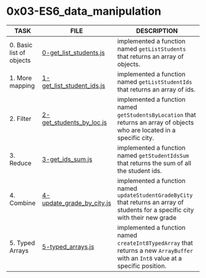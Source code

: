# 0x03-ES6_data_manipulation

| TASK                     | FILE                                                     | DESCRIPTION                                                                                                                        |
| ------------------------ | -------------------------------------------------------- | ---------------------------------------------------------------------------------------------------------------------------------- |
| 0. Basic list of objects | [0-get_list_students.js](./0-get_list_students.js)       | implemented a function named `getListStudents` that returns an array of objects.                                                   |
| 1. More mapping          | [1-get_list_student_ids.js](./1-get_list_student_ids.js) | implemented a function named `getListStudentIds` that returns an array of ids.                                                     |
| 2. Filter                | [2-get_students_by_loc.js](./2-get_students_by_loc.js)   | implemented a function named `getStudentsByLocation` that returns an array of objects who are located in a specific city.          |
| 3. Reduce                | [3-get_ids_sum.js](./3-get_ids_sum.js)                   | implemented a function named `getStudentIdsSum` that returns the sum of all the student ids.                                       |
| 4. Combine               | [4-update_grade_by_city.js](./4-update_grade_by_city.js) | implemented a function named `updateStudentGradeByCity` that returns an array of students for a specific city with their new grade |
| 5. Typed Arrays          | [5-typed_arrays.js](./5-typed_arrays.js)                 | implemented a function named `createInt8TypedArray` that returns a new `ArrayBuffer` with an `Int8` value at a specific position.      |
